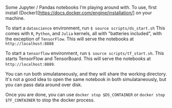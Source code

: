 Some Jupyter / Pandas notebooks I'm playing around with. To use, first install
(Docker)[https://docs.docker.com/engine/installation/] on your machine.

To start a `datascience` environment, run `$ source scripts/ds_start.sh`
This comes with `R`, `Python`, and `Julia` kernels, all with "batteries included",
with the exception of `TensorFlow`.  This will serve the notebooks at `http://localhost:8888`

To start a `tensorflow` environment, run `$ source scripts/tf_start.sh`. This starts
TensorFlow and TensorBoard. This will serve the notebooks at `http://localhost:8889`.

You can run both simulataneously, and they will share the working directory. It's
not a good idea to open the same notebook in both simulataneously, but you can
pass data around over disk.

Once you are done, you can use `docker stop $DS_CONTAINER` or `docker stop $TF_CONTAINER` to stop the docker process.

